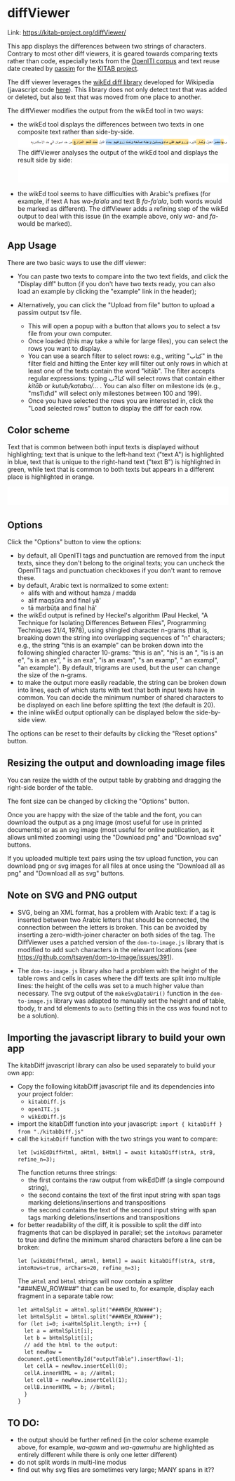 # diffViewer

Link: https://kitab-project.org/diffViewer/

This app displays the differences between two strings of characters.
Contrary to most other diff viewers, it is geared towards comparing texts
rather than code, especially texts from the [OpenITI corpus](https://github.com/OpenITI)
and text reuse date created by [passim](https://github.com/dasmiq/passim) for the
[KITAB project](https://kitab-project.org).

The diff viewer leverages the [wikEd diff library](https://en.wikipedia.org/wiki/User:Cacycle/diff)
developed for Wikipedia (javascript code [here](https://en.wikipedia.org/wiki/User:Cacycle/diff.js)).
This library does not only detect text that was added or deleted, but also
text that was moved from one place to another.

The diffViewer modifies the output from the wikEd tool in two ways:

* the wikEd tool displays the differences between two texts in one
  composite text rather than side-by-side.
  ![wikEd: inline display](img/sample_text_wikEd.png)
  The diffViewer analyses the output of the wikEd tool and displays the
  result side by side:
  ![diffViewer: side-by-side display](img/sample_text_side_by_side.svg)

* the wikEd tool seems to have difficulties with Arabic's prefixes
(for example, if text A has *wa-faʿala* and text B *fa-faʿala*, both words would be
marked as different). The diffViewer adds a refining step of the wikEd
output to deal with this issue (in the example above, only *wa-* and *fa-* would
be marked).

## App Usage

There are two basic ways to use the diff viewer:

  * You can paste two texts to compare into the two text fields,
    and click the "Display diff" button
    (if you don't have two texts ready, you can also load an example by clicking
    the "example" link in the header);

  * Alternatively, you can click the "Upload from file" button to upload a passim
    output tsv file.
    - This will open a popup with a button that allows you to select
      a tsv file from your own computer.
    - Once loaded (this may take a while for large files), you can select the rows
      you want to display.
    - You can use a search filter to select rows: e.g., writing "كتاب" in the
      filter field and hitting the Enter key will filter out only rows in which at
      least one of the texts contain the word "kitāb". The filter accepts regular
      expressions: typing كتا?ب will select rows that contain either *kitāb*
      or *kutub/kataba/...* . You can also filter on milestone ids (e.g., "ms1\d\d"
      will select only milestones between 100 and 199).
    - Once you have selected the rows you are interested in, click the
      "Load selected rows" button to display the diff for each row.

## Color scheme

Text that is common between both input texts is displayed without highlighting;
text that is unique to the left-hand text ("text A") is highlighted in blue,
text that is unique to the right-hand text ("text B") is highlighted in green,
while text that is common to both texts but appears in a different place is
highlighted in orange.

![color scheme](img/color_scheme_sample.svg)

## Options

Click the "Options" button to view the options:

* by default, all OpenITI tags and punctuation are removed from the input texts,
since they don't belong to the original texts; you can uncheck the OpenITI tags
and punctuation checkboxes if you don't want to remove these.
* by default, Arabic text is normalized to some extent:
  - alifs with and without hamza / madda
  - alif maqṣūra and final yā'
  - tā marbūṭa and final hā'
* the wikEd output is refined by Heckel's algorithm (Paul Heckel, "A Technique
for Isolating Differences Between Files", Programming Techniques 21/4, 1978),
using shingled character n-grams (that is, breaking down the string into
overlapping sequences of "n" characters; e.g., the string "this is an example"
can be broken down into the following shingled character 10-grams: "this is an",
"his is an ", "is is an e", "s is an ex", " is an exa", "is an exam", "s an examp",
" an exampl", "an example"). By default, trigrams are used, but the user can
change the size of the n-grams.
* to make the output more easily readable, the string can be broken down into
lines, each of which starts with text that both input texts have in common.
You can decide the minimum number of shared characters to be displayed on each line
before splitting the text (the default is 20).
* the inline wikEd output optionally can be displayed below the side-by-side view.

The options can be reset to their defaults by clicking the "Reset options" button.

## Resizing the output and downloading image files

You can resize the width of the output table by grabbing and dragging the
right-side border of the table.

The font size can be changed by clicking the "Options" button.

Once you are happy with the size of the table and the font, you can download the
output as a png image (most useful for use in printed documents) or as an svg
image (most useful for online publication, as it allows unlimited zooming) using
the "Download png" and "Download svg" buttons.

If you uploaded multiple text pairs using the tsv upload function, you can
download png or svg images for all files at once using the "Download all as png"
and "Download all as svg" buttons.

## Note on SVG and PNG output

* SVG, being an XML format, has a problem with Arabic text:
if a tag is inserted between two Arabic letters that should be connected,
the connection between the letters is broken.
This can be avoided by inserting a zero-width-joiner character on both sides of the tag.
The DiffViewer uses a patched version of the `dom-to-image.js` library
that is modified to add such characters in the relevant locations
(see https://github.com/tsayen/dom-to-image/issues/391).

* The `dom-to-image.js` library also had a problem with the height of the
table rows and cells in cases where the diff texts are split into multiple lines:
the height of the cells was set to a much higher value than necessary.
The svg output of the `makeSvgDataUri()` function in the `dom-to-image.js` library
was adapted to manually set the height and of table, tbody, tr and td elements
to `auto` (setting this in the css was found not to be a solution).

## Importing the javascript library to build your own app

The kitabDiff javascript library can also be used separately to build your own app:

  - Copy the following kitabDiff javascript file and its dependencies into your project folder:
    * `kitabDiff.js`
    * `openITI.js`
    * `wikEdDiff.js`
  - import the kitabDiff function into your javascript: `import { kitabDiff } from "./kitabDiff.js"`
  - call the `kitabDiff` function with the two strings you want to compare:
    ```
    let [wikEdDiffHtml, aHtml, bHtml] = await kitabDiff(strA, strB, refine_n=3);
    ```
    The function returns three strings:
    * the first contains the raw output from wikEdDiff (a single compound string),
    * the second contains the text of the first input string with span tags marking deletions/insertions and transpositions
    * the second contains the text of the second input string with span tags marking deletions/insertions and transpositions
  - for better readability of the diff, it is possible to split the diff into fragments
    that can be displayed in parallel; set the `intoRows` parameter to true
    and define the minimum shared characters before a line can be broken:
    ```
    let [wikEdDiffHtml, aHtml, bHtml] = await kitabDiff(strA, strB, intoRows=true, arChars=20, refine_n=3);
    ```
    The `aHtml` and `bHtml` strings will now contain a splitter "###NEW_ROW###"
    that can be used to, for example, display each fragment in a separate table row:
    ```
    let aHtmlSplit = aHtml.split("###NEW_ROW###");
    let bHtmlSplit = bHtml.split("###NEW_ROW###");
    for (let i=0; i<aHtmlSplit.length; i++) {
      let a = aHtmlSplit[i];
      let b = bHtmlSplit[i];
      // add the html to the output:
      let newRow = document.getElementById("outputTable").insertRow(-1);
      let cellA = newRow.insertCell(0);
      cellA.innerHTML = a; //aHtml;
      let cellB = newRow.insertCell(1);
      cellB.innerHTML = b; //bHtml;
      }
    }
    ```


## TO DO:

* the output should be further refined (in the color scheme example above,
  for example, *wa-qawm* and *wa-qawmuhu* are highlighted as entirely different
  while there is only one letter different)
* do not split words in multi-line modus
* find out why svg files are sometimes very large; MANY spans in it??
